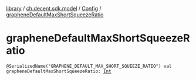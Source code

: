 [library](../../index.md) / [ch.decent.sdk.model](../index.md) / [Config](index.md) / [grapheneDefaultMaxShortSqueezeRatio](./graphene-default-max-short-squeeze-ratio.md)

# grapheneDefaultMaxShortSqueezeRatio

`@SerializedName("GRAPHENE_DEFAULT_MAX_SHORT_SQUEEZE_RATIO") val grapheneDefaultMaxShortSqueezeRatio: `[`Int`](https://kotlinlang.org/api/latest/jvm/stdlib/kotlin/-int/index.html)